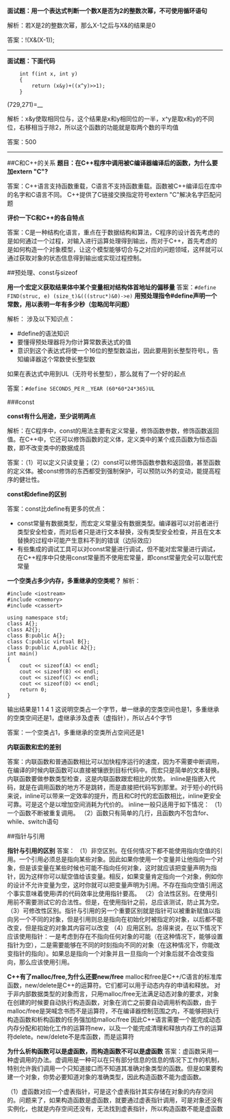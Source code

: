 **面试题：用一个表达式判断一个数X是否为2的整数次幂，不可使用循环语句**

解析：若X是2的整数次幂，那么X-1之后与X&的结果是0

答案：!(X&(X-1));
***
**面试题：下面代码**

		int f(int x, int y)
		{
			return (x&y)+((x^y)>>1);
		}
(729,271)=__

解析：x&y使取相同位与，这个结果是x和y相同位的一半，x^y是取x和y的不同位，右移相当于除2，所以这个函数的功能就是取两个数的平均值

答案：500

***
##C和C++的关系
**题目：在C++程序中调用被C编译器编译后的函数，为什么要加extern "C"?**

答案：C++语言支持函数重载，C语言不支持函数重载。函数被C++编译后在库中的名字和C语言不同。
C++提供了C链接交换指定符号extern "C"解决名字匹配问题

**评价一下C和C++的各自特点**

答案：C是一种结构化语言，重点在于数据结构和算法，C程序的设计首先考虑的是如何通过一个过程，对输入进行运算处理得到输出，而对于C++，首先考虑的是如何构造一个对象模型，让这个模型能够切合与之对应的问题领域，这样就可以通过获取对象的状态信息得到输出或实现过程控制。

##预处理、const与sizeof

**用一个宏定义获取结果体中某个变量相对结构体首地址的偏移量**
答案：`#define FIND(struc, e) (size_t)&(((struc*)&0)->e)`
**用预处理指令#define声明一个常数，用以表明一年有多少秒（忽略闰年问题）**

解析：
涉及以下知识点：
* \#define的语法知识
* 要懂得预处理器将为你计算常数表达式的值
* 意识到这个表达式将使一个16位的整型数溢出，因此要用到长整型符号L，告知编译器这个常数使长整型数

如果在表达式中用到UL（无符号长整型），那么就有了一个好的起点

答案：`#define SECONDS_PEＲ＿YEAR (60*60*24*365)UL`

###const

**const有什么用途，至少说明两点**

解析：在C程序中，const的用法主要有定义常量，修饰函数参数，修饰函数返回值。在C++中，它还可以修饰函数的定义体，定义类中的某个成员函数为恒态函数，即不改变类中的数据成员

答案：（1）可以定义只读变量；（2）const可以修饰函数参数和返回值，甚至函数的定义体。被const修饰的东西都受到强制保护，可以预防以外的变动，能提高程序的健壮性。

**const和define的区别**

答案：const比define有更多的优点：
* const常量有数据类型，而宏定义常量没有数据类型。编译器可以对前者进行类型安全检查，而对后者只是进行文本替换，没有类型安全检查，并且在文本替换的过程中可能产生意料不到的错误（边际效应）
* 有些集成的调试工具可以对const常量进行调试，但不能对宏常量进行调试，在C++程序中只使用const常量而不使用宏常量，即const常量完全可以取代宏常量

**一个空类占多少内存，多重继承的空类呢？**
解析：
```
#include <iostream>
#include <cmemory>
#include <cassert>

using namespace std;
class A{};
class A2{};
class B:public A{};
class C:public virtual B{};
class D:public A,public A2{};
int main()
{
	cout << sizeof(A) << endl;
	cout << sizeof(B) << endl;
	cout << sizeof(C) << endl;
	cout << sizeof(D) << endl;
	return 0;
}
```
输出结果是1 1 4 1
这说明空类占一个字节，单一继承的空类空间也是1，多重继承的空类空间还是1，虚继承涉及虚表（虚指针），所以占4个字节

答案：一个空类占1，多重继承的空类所占空间还是1

**内联函数和宏的差别**

答案：内联函数和普通函数相比可以加快程序运行的速度，因为不需要中断调用，在编译的时候内联函数可以直接被镶嵌到目标代码中。而宏只是简单的文本替换。
内联函数要做参数类型检查，这是内联函数跟宏相比的优势。
inline是指嵌入代码，就是在调用函数的地方不是跳转，而是直接把代码写到那里。对于短小的代码来说，inline可以带来一定效率的提升，而且和C时代的宏函数相比，inline更安全可靠。可是这个是以增加空间消耗为代价的。
inline一般只适用于如下情况：
（1）一个函数不断被重复调用。
（2）函数只有简单的几行，且函数内不包含for、while、switch语句

##指针与引用

**指针与引用的区别**
答案：
（1）非空区别。在任何情况下都不能使用指向空值的引用。一个引用必须总是指向某些对象。因此如果你使用一个变量并让他指向一个对象，但是该变量在某些时候也可能不指向任何对象，这时就应该把变量声明为指针，因为这样你可以赋空值给该变量。相反，如果变量肯定指向一个对象，例如你的设计不允许变量为空，这时你就可以把变量声明为引用。不存在指向空值引用这个事实意味着使用i弄的代码效率比使用指针要高。
（2）合法性区别。在使用引用前不需要测试它的合法性。但是，在使用指针之前，总应该测试，防止其为空。
（3）可修改性区别。指针与引用的另一个重要区别就是指针可以被重新赋值以指向另一个不同的对象，但是引用则总是指向在初始化时被指定的对象，以后都不能改变，但是指定的对象其内容可以改变
（4）应用区别。总得来说，在以下情况下应该使用指针：一是考虑到存在不指向任何对象的可能（在这种情况下，能够设置指针为空），二是需要能够在不同的时刻指向不同的对象（在这种情况下，你能改变指针的指向）。如果总是指向一个对象并且一旦指向一个对象后就不会改变指向，那么应该使用引用。

**C++有了malloc/free,为什么还要new/free**
malloc和free是C++/C语言的标准库函数，new/delete是C++的运算符。它们都可以用于动态内存的申请和释放。
对于非内部数据类型的对象而言，只用malloc/free无法满足动态对象的要求，对象在创建的时候要自动执行构造函数，对象在消亡之前要自动调用析构函数，由于malloc/free是哭喊念书而不是运算符，不在编译器控制范围之内，不能够把执行构造函数和析构函数的任务强加给malloc/free
因此C++语言需要一个能完成动态内存分配和初始化工作的运算符new，以及一个能完成清理和释放内存工作的运算符delete。new/delete不是库函数，而是运算符

**为什么析构函数可以是虚函数，而构造函数不可以是虚函数**
答案：虚函数采用一种虚调用的办法。虚调用是一种可以在只有部分信息的信息的情况下工作的机制，特别允许我们调用一个只知道接口而不知道其准确对象类型的函数。但是如果要构建一个对象，你势必要知道对象的准确类型，因此构造函数不能为虚函数。

（1）虚函数对应一个虚表指针，可是这个虚表指针其实存储在对象的内存空间的。问题来了，如果构造函数是虚函数，就要通过虚表指针调用，可是对象还没有实例化，也就是内存空间还没有，无法找到虚表指针，所以构造函数不能是虚函数

